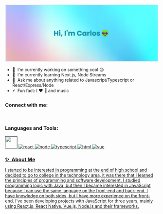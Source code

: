 [![MasterHead](https://github.com/CarlosEduLima/CarlosEduLima/blob/main/banner.png?raw=true)](https://github.com/CarlosEduLima)

- 🔭 &nbsp;I’m currently working on something cool :wink:
- 🌱 &nbsp;I’m currently learning Next.js, Node Streams
- 💬 &nbsp;Ask me about anything related to Javascript/Typescript or React/Express/Node
- ⚡ &nbsp;Fun fact: I :heart: :bicyclist: and music

<h3 align="left">Connect with me:</h3>
<p align="left">
<a href="https://www.instagram.com/cadu_lima.exe/" target="blank"><img align="center" src="https://www.vectorlogo.zone/logos/instagram/instagram-icon.svg" alt=""  width="40" /></a>
<a href="https://www.linkedin.com/in/carlos-eduardo-2021/" target="blank"><img align="center" src="https://www.vectorlogo.zone/logos/linkedin/linkedin-icon.svg" alt=""  width="40" /></a>
</p>

<h3 align="left">Languages and Tools:</h3>
<p align="left"> <a href="" target="_blank"> <img src="https://www.vectorlogo.zone/logos/javascript/javascript-icon.svg" alt="" width="40" height="40"/> </a> <a href="" target="_blank"> <img src="https://www.vectorlogo.zone/logos/reactjs/reactjs-icon.svg" alt="react" width="40" height="40"/> </a> <a href="https://www.figma.com/" target="_blank"> <img src="https://www.vectorlogo.zone/logos/nodejs/nodejs-horizontal.svg" alt="node" height="40"/> </a> <a href="https://flutter.dev" target="_blank"> <img src="https://www.vectorlogo.zone/logos/typescriptlang/typescriptlang-icon.svg" alt="typescript" width="40" height="40"/> </a> <a href="" target="_blank"> <img src="https://www.vectorlogo.zone/logos/w3_html5/w3_html5-icon.svg" alt="html" width="40" height="40"/> </a> <a href="" target="_blank"> <img src="https://www.vectorlogo.zone/logos/vuejs/vuejs-icon.svg" alt="vue" width="40" height="40"/> 

### ✨&nbsp; About Me

I started to be interested in programming at the end of high school and decided to go to college in the technology area, it was there that I learned the principles of programming and software development. I studied programming logic with Java, but then I became interested in JavaScript because I can use the same language on the front-end and back-end, I have knowledge on both sides, but I have more experience on the front-end. I've been developing projects with JavaScript for three years, mainly using React.js, React Native, Vue.js, Node.js and their frameworks.

